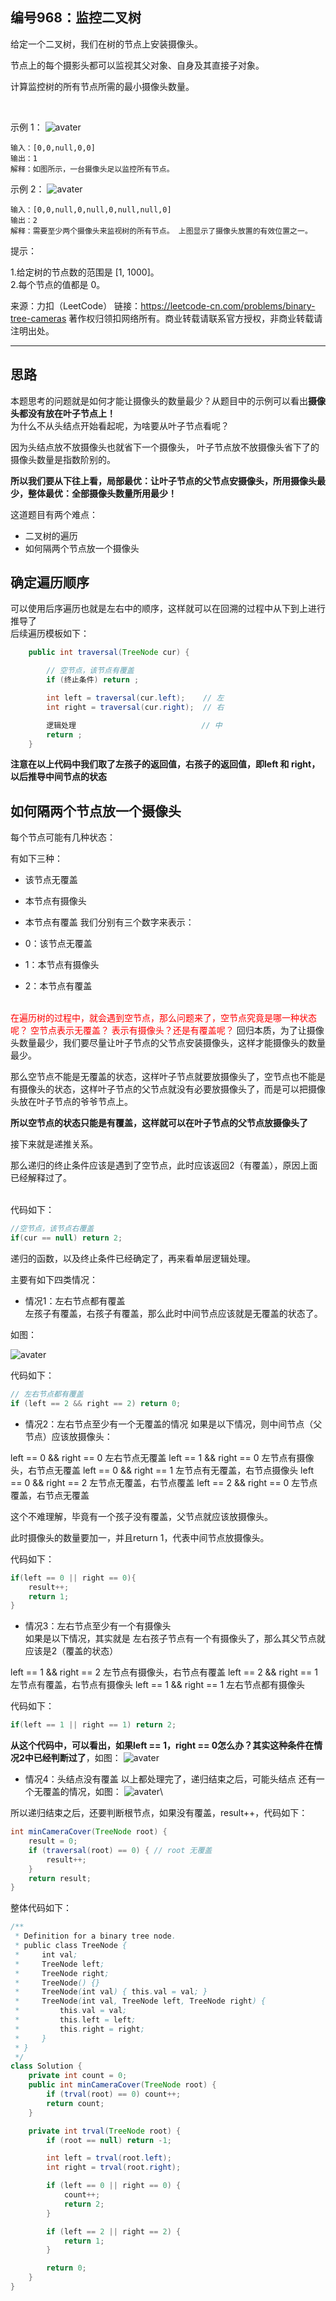 ## 编号968：监控二叉树
给定一个二叉树，我们在树的节点上安装摄像头。

节点上的每个摄影头都可以监视其父对象、自身及其直接子对象。

计算监控树的所有节点所需的最小摄像头数量。

 

示例 1：
![avater](https://assets.leetcode-cn.com/aliyun-lc-upload/uploads/2018/12/29/bst_cameras_01.png)

```
输入：[0,0,null,0,0]
输出：1
解释：如图所示，一台摄像头足以监控所有节点。
```
示例 2：
![avater](https://assets.leetcode-cn.com/aliyun-lc-upload/uploads/2018/12/29/bst_cameras_02.png)

```
输入：[0,0,null,0,null,0,null,null,0]
输出：2
解释：需要至少两个摄像头来监视树的所有节点。 上图显示了摄像头放置的有效位置之一。
```
提示：

1.给定树的节点数的范围是 [1, 1000]。
</br>2.每个节点的值都是 0。

来源：力扣（LeetCode）
链接：https://leetcode-cn.com/problems/binary-tree-cameras
著作权归领扣网络所有。商业转载请联系官方授权，非商业转载请注明出处。

---
## 思路
本题思考的问题就是如何才能让摄像头的数量最少？从题目中的示例可以看出**摄像头都没有放在叶子节点上！** 
</br>为什么不从头结点开始看起呢，为啥要从叶子节点看呢？

因为头结点放不放摄像头也就省下一个摄像头， 叶子节点放不放摄像头省下了的摄像头数量是指数阶别的。

**所以我们要从下往上看，局部最优：让叶子节点的父节点安摄像头，所用摄像头最少，整体最优：全部摄像头数量所用最少！**

这道题目有两个难点：

* 二叉树的遍历
* 如何隔两个节点放一个摄像头

## 确定遍历顺序
可以使用后序遍历也就是左右中的顺序，这样就可以在回溯的过程中从下到上进行推导了
</br>后续遍历模板如下：

```java
    public int traversal(TreeNode cur) {

        // 空节点，该节点有覆盖
        if (终止条件) return ;

        int left = traversal(cur.left);    // 左
        int right = traversal(cur.right);  // 右

        逻辑处理                            // 中
        return ;
    }
```
**注意在以上代码中我们取了左孩子的返回值，右孩子的返回值，即left 和 right， 以后推导中间节点的状态**

## 如何隔两个节点放一个摄像头
每个节点可能有几种状态：

有如下三种：

* 该节点无覆盖
* 本节点有摄像头
* 本节点有覆盖
我们分别有三个数字来表示：

* 0：该节点无覆盖
* 1：本节点有摄像头
* 2：本节点有覆盖

</br><span style="color:red">在遍历树的过程中，就会遇到空节点，那么问题来了，空节点究竟是哪一种状态呢？ 空节点表示无覆盖？ 表示有摄像头？还是有覆盖呢？</span>
回归本质，为了让摄像头数量最少，我们要尽量让叶子节点的父节点安装摄像头，这样才能摄像头的数量最少。

那么空节点不能是无覆盖的状态，这样叶子节点就要放摄像头了，空节点也不能是有摄像头的状态，这样叶子节点的父节点就没有必要放摄像头了，而是可以把摄像头放在叶子节点的爷爷节点上。

**所以空节点的状态只能是有覆盖，这样就可以在叶子节点的父节点放摄像头了**

接下来就是递推关系。

那么递归的终止条件应该是遇到了空节点，此时应该返回2（有覆盖），原因上面已经解释过了。

</br>代码如下：
```java
//空节点，该节点右覆盖
if(cur == null) return 2;
```


递归的函数，以及终止条件已经确定了，再来看单层逻辑处理。

主要有如下四类情况：
* 情况1：左右节点都有覆盖
</br>左孩子有覆盖，右孩子有覆盖，那么此时中间节点应该就是无覆盖的状态了。

如图：

![avater](https://camo.githubusercontent.com/79ff2c1a6ad7495309e21769b7a724df6ac02014b96896eaa03bc38c614cbd4f/68747470733a2f2f696d672d626c6f672e6373646e696d672e636e2f32303230313232393230333731303732392e706e67)

代码如下：
```java
// 左右节点都有覆盖
if (left == 2 && right == 2) return 0;
```

* 情况2：左右节点至少有一个无覆盖的情况
如果是以下情况，则中间节点（父节点）应该放摄像头：

left == 0 && right == 0 左右节点无覆盖 left == 1 && right == 0 左节点有摄像头，右节点无覆盖 left == 0 && right == 1 左节点有无覆盖，右节点摄像头 left == 0 && right == 2 左节点无覆盖，右节点覆盖 left == 2 && right == 0 左节点覆盖，右节点无覆盖

这个不难理解，毕竟有一个孩子没有覆盖，父节点就应该放摄像头。

此时摄像头的数量要加一，并且return 1，代表中间节点放摄像头。

代码如下：
```java
if(left == 0 || right == 0){
    result++;
    return 1;
}
```

* 情况3：左右节点至少有一个有摄像头
</br>如果是以下情况，其实就是 左右孩子节点有一个有摄像头了，那么其父节点就应该是2（覆盖的状态）

left == 1 && right == 2 左节点有摄像头，右节点有覆盖 left == 2 && right == 1 左节点有覆盖，右节点有摄像头 left == 1 && right == 1 左右节点都有摄像头

代码如下：
```java
if(left == 1 || right == 1) return 2;
```

**从这个代码中，可以看出，如果left == 1，right == 0怎么办？其实这种条件在情况2中已经判断过了**，如图：
![avater](https://camo.githubusercontent.com/02a99f06434d9828a9c0b1f0e6e14a3d413f4d29ead3e5a1abdec30f947d8536/68747470733a2f2f696d672d626c6f672e6373646e696d672e636e2f323032303132323932303336323335352e706e67)

* 情况4：头结点没有覆盖
以上都处理完了，递归结束之后，可能头结点 还有一个无覆盖的情况，如图：
![avater](https://camo.githubusercontent.com/d7687fbaab8c727b61350a9771ff17a800a652c6c31da7bdf51146fa218b7aa7/68747470733a2f2f696d672d626c6f672e6373646e696d672e636e2f32303230313232393230333734323434362e706e67)\

所以递归结束之后，还要判断根节点，如果没有覆盖，result++，代码如下：
```java
int minCameraCover(TreeNode root) {
    result = 0;
    if (traversal(root) == 0) { // root 无覆盖
        result++;
    }
    return result;
}
```
整体代码如下：
```java
/**
 * Definition for a binary tree node.
 * public class TreeNode {
 *     int val;
 *     TreeNode left;
 *     TreeNode right;
 *     TreeNode() {}
 *     TreeNode(int val) { this.val = val; }
 *     TreeNode(int val, TreeNode left, TreeNode right) {
 *         this.val = val;
 *         this.left = left;
 *         this.right = right;
 *     }
 * }
 */
class Solution {
    private int count = 0;
    public int minCameraCover(TreeNode root) {
        if (trval(root) == 0) count++;
        return count;
    }

    private int trval(TreeNode root) {
        if (root == null) return -1;

        int left = trval(root.left);
        int right = trval(root.right);

        if (left == 0 || right == 0) {
            count++;
            return 2;
        }

        if (left == 2 || right == 2) {
            return 1;
        }

        return 0;
    }
}
```